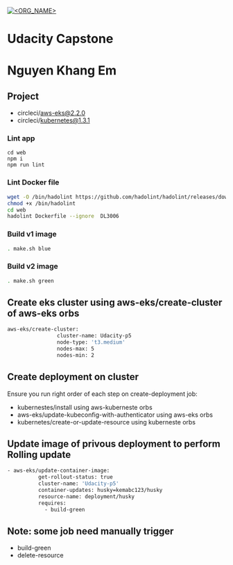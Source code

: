 [![<ORG_NAME>](https://circleci.com/gh/mrkhangem/submit-p5.svg?style=svg)](https://app.circleci.com/pipelines/github/mrkhangem/submit-p5/1/workflows/6f03e73f-9567-4311-a4c6-6305a287fd97)

# Udacity Capstone
# Nguyen Khang Em
## Project

- circleci/aws-eks@2.2.0
- circleci/kubernetes@1.3.1

### Lint app

```
cd web
npm i
npm run lint
```

### Lint Docker file

```bash
wget -O /bin/hadolint https://github.com/hadolint/hadolint/releases/download/v1.16.3/hadolint-Linux-x86_64 &&\
chmod +x /bin/hadolint
cd web
hadolint Dockerfile --ignore  DL3006

```


### Build v1 image

```bash
. make.sh blue
```

### Build v2 image

```bash
. make.sh green
```

## Create eks cluster using aws-eks/create-cluster of aws-eks orbs

```bash
aws-eks/create-cluster:
                cluster-name: Udacity-p5
                node-type: 't3.medium'
                nodes-max: 5
                nodes-min: 2

```

## Create deployment on cluster

Ensure you run right order of each step on create-deployment job:

- kubernestes/install using aws-kuberneste orbs
- aws-eks/update-kubeconfig-with-authenticator using aws-eks orbs
- kubernetes/create-or-update-resource using kuberneste orbs

## Update image of privous deployment to perform Rolling update

```bash
- aws-eks/update-container-image:
          get-rollout-status: true
          cluster-name: 'Udacity-p5'
          container-updates: husky=kemabc123/husky
          resource-name: deployment/husky
          requires:
            - build-green
```

## Note: some job need manually trigger

- build-green
- delete-resource
